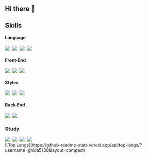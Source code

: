 ## Hi there 👋

<h2>Skills</h3>
<div>
  <h4>Language</h4>
  <img src="https://img.shields.io/badge/javascript-20232a.svg?style=for-the-badge&logo=javascript&logoColor=20232a" />&nbsp
  <img src="https://img.shields.io/badge/typescript-20232a.svg?style=for-the-badge&logo=typescript&logoColor=3178C6" />&nbsp
  <img src="https://img.shields.io/badge/react-20232a.svg?style=for-the-badge&logo=react&logoColor=61DAFB" />&nbsp
  <img src="https://img.shields.io/badge/next.js-20232a.svg?style=for-the-badge&logo=nextdotjs&logoColor=000000" />&nbsp
</div>

<div>
  <h4>Front-End</h4>
  <img src="https://img.shields.io/badge/Redux-20232a.svg?style=for-the-badge&logo=redux&logoColor=764ABC" />&nbsp
  <img src="https://img.shields.io/badge/Recoil-20232a.svg?style=for-the-badge&logo=recoil&logoColor=white" />&nbsp
  <img src="https://img.shields.io/badge/Tanstack Query-20232a.svg?style=for-the-badge&logo=reactquery&logoColor=FF4154" />&nbsp
</div>

<div>
  <h4>Styles</h4>
  <img src="https://img.shields.io/badge/styled--components-20232a.svg?style=for-the-badge&logo=styled-components&logoColor=ffd35b" />&nbsp
  <img src="https://img.shields.io/badge/tailwindcss-20232a.svg?style=for-the-badge&logo=tailwind-css&logoColor=white" />&nbsp
  <img src="https://img.shields.io/badge/sass-20232a.svg?style=for-the-badge&logo=sass&logoColor=CC6699" />&nbsp
</div>

<div>
  <h4>Back-End</h4>
  <img src="https://img.shields.io/badge/firebase-20232a.svg?style=for-the-badge&logo=firebase&logoColor=DD2C00" />&nbsp
  <img src="https://img.shields.io/badge/mongodb-20232a.svg?style=for-the-badge&logo=mongodb&logoColor=47A248" />&nbsp
</div>

<h3>Study</h3>
<div>
  <img src="https://img.shields.io/badge/javascript-20232a.svg?style=for-the-badge&logo=javascript&logoColor=20232a" />&nbsp
  <img src="https://img.shields.io/badge/typescript-20232a.svg?style=for-the-badge&logo=typescript&logoColor=3178C6" />&nbsp
  <img src="https://img.shields.io/badge/react-20232a.svg?style=for-the-badge&logo=react&logoColor=61DAFB" />&nbsp
  <img src="https://img.shields.io/badge/next.js-20232a.svg?style=for-the-badge&logo=nextdotjs&logoColor=000000" />&nbsp
</div>

<div>![Top Langs](https://github-readme-stats.vercel.app/api/top-langs/?username=ghida5130&layout=compact)</div>



<!--
**ghida5130/ghida5130** is a ✨ _special_ ✨ repository because its `README.md` (this file) appears on your GitHub profile.

Here are some ideas to get you started:

- 🔭 I’m currently working on ...
- 🌱 I’m currently learning ...
- 👯 I’m looking to collaborate on ...
- 🤔 I’m looking for help with ...
- 💬 Ask me about ...
- 📫 How to reach me: ...
- 😄 Pronouns: ...
- ⚡ Fun fact: ...
-->
